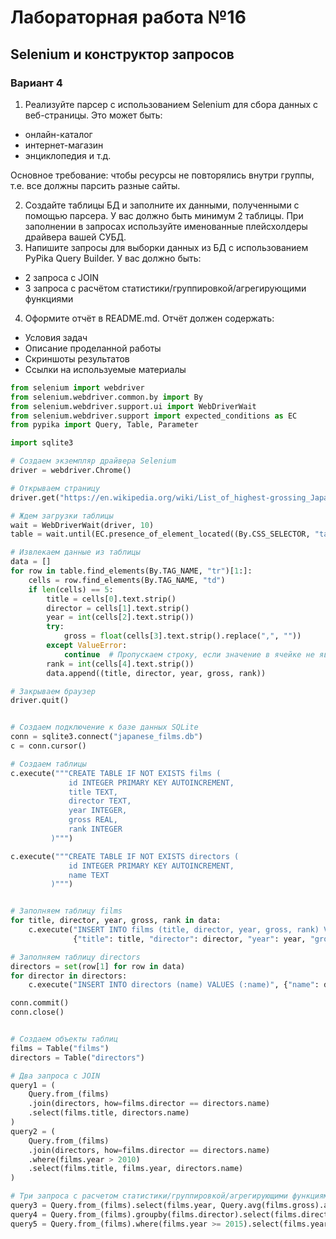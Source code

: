 # Лабораторная работа №16
## Selenium и конструктор запросов
### Вариант 4
1. Реализуйте парсер с использованием Selenium для сбора данных с веб-страницы. Это может быть:
+ онлайн-каталог
+ интернет-магазин
+ энциклопедия и т.д.

Основное требование: чтобы ресурсы не повторялись внутри группы, т.е. все должны парсить разные сайты.

2. Создайте таблицы БД и заполните их данными, полученными с помощью парсера. У вас должно быть минимум 2 таблицы. При заполнении в запросах используйте именованные плейсхолдеры драйвера вашей СУБД.
3. Напишите запросы для выборки данных из БД с использованием PyPika Query Builder. У вас должно быть:
+ 2 запроса с JOIN
+ 3 запроса с расчётом статистики/группировкой/агрегирующими функциями
4. Оформите отчёт в README.md. Отчёт должен содержать:
+ Условия задач
+ Описание проделанной работы
+ Скриншоты результатов
+ Ссылки на используемые материалы
  
```python
from selenium import webdriver
from selenium.webdriver.common.by import By
from selenium.webdriver.support.ui import WebDriverWait
from selenium.webdriver.support import expected_conditions as EC
from pypika import Query, Table, Parameter

import sqlite3

# Создаем экземпляр драйвера Selenium
driver = webdriver.Chrome()

# Открываем страницу
driver.get("https://en.wikipedia.org/wiki/List_of_highest-grossing_Japanese_films")

# Ждем загрузки таблицы
wait = WebDriverWait(driver, 10)
table = wait.until(EC.presence_of_element_located((By.CSS_SELECTOR, "table.wikitable")))

# Извлекаем данные из таблицы
data = []
for row in table.find_elements(By.TAG_NAME, "tr")[1:]:
    cells = row.find_elements(By.TAG_NAME, "td")
    if len(cells) == 5:
        title = cells[0].text.strip()
        director = cells[1].text.strip()
        year = int(cells[2].text.strip())
        try:
            gross = float(cells[3].text.strip().replace(",", ""))
        except ValueError:
            continue  # Пропускаем строку, если значение в ячейке не является числом
        rank = int(cells[4].text.strip())
        data.append((title, director, year, gross, rank))

# Закрываем браузер
driver.quit()


# Создаем подключение к базе данных SQLite
conn = sqlite3.connect("japanese_films.db")
c = conn.cursor()

# Создаем таблицы
c.execute("""CREATE TABLE IF NOT EXISTS films (
             id INTEGER PRIMARY KEY AUTOINCREMENT,
             title TEXT,
             director TEXT,
             year INTEGER,
             gross REAL,
             rank INTEGER
         )""")

c.execute("""CREATE TABLE IF NOT EXISTS directors (
             id INTEGER PRIMARY KEY AUTOINCREMENT,
             name TEXT
         )""")


# Заполняем таблицу films
for title, director, year, gross, rank in data:
    c.execute("INSERT INTO films (title, director, year, gross, rank) VALUES (:title, :director, :year, :gross, :rank)",
              {"title": title, "director": director, "year": year, "gross": gross, "rank": rank})

# Заполняем таблицу directors
directors = set(row[1] for row in data)
for director in directors:
    c.execute("INSERT INTO directors (name) VALUES (:name)", {"name": director})

conn.commit()
conn.close()


# Создаем объекты таблиц
films = Table("films")
directors = Table("directors")

# Два запроса с JOIN
query1 = (
    Query.from_(films)
    .join(directors, how=films.director == directors.name)
    .select(films.title, directors.name)
)
query2 = (
    Query.from_(films)
    .join(directors, how=films.director == directors.name)
    .where(films.year > 2010)
    .select(films.title, films.year, directors.name)
)

# Три запроса с расчетом статистики/группировкой/агрегирующими функциями
query3 = Query.from_(films).select(films.year, Query.avg(films.gross).as_("avg_gross"))
query4 = Query.from_(films).groupby(films.director).select(films.director, Query.count(films.id).as_("num_films"))
query5 = Query.from_(films).where(films.year >= 2015).select(films.year, Query.sum(films.gross).as_("total_gross"))
```